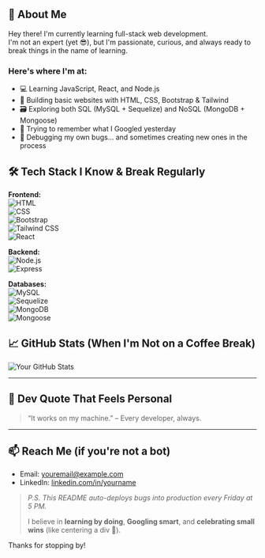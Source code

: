 ## 👶 About Me

Hey there! I'm currently learning full-stack web development.  
I'm not an expert (yet 😎), but I'm passionate, curious, and always ready to break things in the name of learning.

### Here's where I'm at:
- 💻 Learning JavaScript, React, and Node.js
- 🎨 Building basic websites with HTML, CSS, Bootstrap & Tailwind
- 🗃️ Exploring both SQL (MySQL + Sequelize) and NoSQL (MongoDB + Mongoose)
- 🧠 Trying to remember what I Googled yesterday
- 🐛 Debugging my own bugs... and sometimes creating new ones in the process

## 🛠️ Tech Stack I Know & Break Regularly

**Frontend:**  
![HTML](https://img.shields.io/badge/HTML5-E34F26?logo=html5&logoColor=white)  
![CSS](https://img.shields.io/badge/CSS3-1572B6?logo=css3&logoColor=white)  
![Bootstrap](https://img.shields.io/badge/Bootstrap-563D7C?logo=bootstrap&logoColor=white)  
![Tailwind CSS](https://img.shields.io/badge/TailwindCSS-38B2AC?logo=tailwind-css&logoColor=white)  
![React](https://img.shields.io/badge/React-61DAFB?logo=react&logoColor=black)

**Backend:**  
![Node.js](https://img.shields.io/badge/Node.js-339933?logo=node.js&logoColor=white)  
![Express](https://img.shields.io/badge/Express.js-000000?logo=express&logoColor=white)

**Databases:**  
![MySQL](https://img.shields.io/badge/MySQL-4479A1?logo=mysql&logoColor=white)  
![Sequelize](https://img.shields.io/badge/Sequelize-52B0E7?logo=sequelize&logoColor=white)  
![MongoDB](https://img.shields.io/badge/MongoDB-47A248?logo=mongodb&logoColor=white)  
![Mongoose](https://img.shields.io/badge/Mongoose-880000?logo=mongoose&logoColor=white)

## 📈 GitHub Stats (When I'm Not on a Coffee Break)

![Your GitHub Stats](https://github-readme-stats.vercel.app/api?ajaymakvana05=ajaymakvana05&show_icons=true&theme=tokyonight)

---

## 🧩 Dev Quote That Feels Personal

> “It works on my machine.” – Every developer, always.

---

## 📫 Reach Me (if you're not a bot)

- Email: [youremail@example.com](amakavana640@gmail.com)
- LinkedIn: [linkedin.com/in/yourname](https://www.linkedin.com/in/ajay-makavana)

> *P.S. This README auto-deploys bugs into production every Friday at 5 PM.*
>
> I believe in **learning by doing**, **Googling smart**, and **celebrating small wins** (like centering a div 🙌).

Thanks for stopping by!
